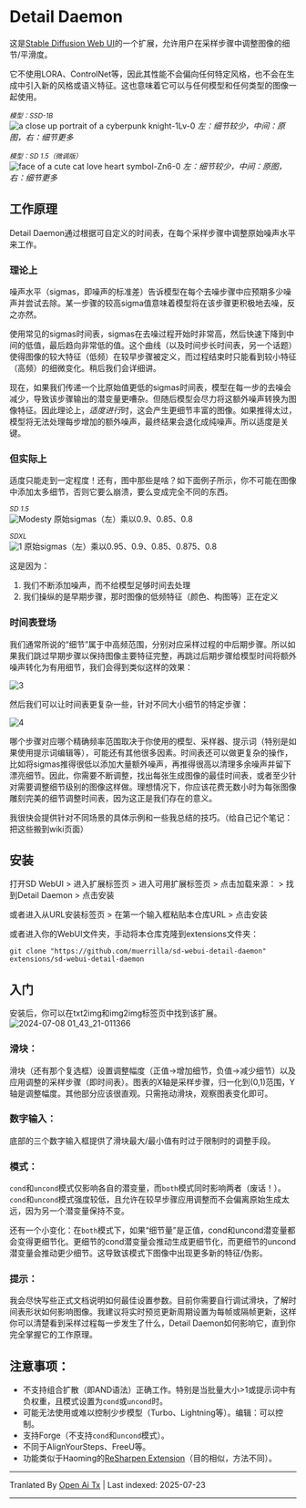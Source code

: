 
# Detail Daemon
这是[Stable Diffusion Web UI](https://github.com/AUTOMATIC1111/stable-diffusion-webui)的一个扩展，允许用户在采样步骤中调整图像的细节/平滑度。

它不使用LORA、ControlNet等，因此其性能不会偏向任何特定风格，也不会在生成中引入新的风格或语义特征。这也意味着它可以与任何模型和任何类型的图像一起使用。

<sub>*模型：SSD-1B*<br></sub>
![a close up portrait of a cyberpunk knight-1Lv-0](https://github.com/muerrilla/sd-webui-detail-daemon/assets/48160881/561c33d9-9a5d-4cfc-bee8-de9126b280c1)
*左：细节较少，中间：原图，右：细节更多*<br>

<sub>*模型：SD 1.5（微调版）*<br></sub>
![face of a cute cat love heart symbol-Zn6-0](https://github.com/muerrilla/sd-webui-detail-daemon/assets/48160881/9fbfb39f-81fb-4951-8f32-20eab410020a)
*左：细节较少，中间：原图，右：细节更多*<br>


## 工作原理
Detail Daemon通过根据可自定义的时间表，在每个采样步骤中调整原始噪声水平来工作。

### 理论上
噪声水平（sigmas，即噪声的标准差）告诉模型在每个去噪步骤中应预期多少噪声并尝试去除。某一步骤的较高sigma值意味着模型将在该步骤更积极地去噪，反之亦然。

使用常见的sigmas时间表，sigmas在去噪过程开始时非常高，然后快速下降到中间的低值，最后趋向非常低的值。这个曲线（以及时间步长时间表，另一个话题）使得图像的较大特征（低频）在较早步骤被定义，而过程结束时只能看到较小特征（高频）的细微变化。稍后我们会详细讲。

现在，如果我们传递一个比原始值更低的sigmas时间表，模型在每一步的去噪会减少，导致该步骤输出的潜变量更嘈杂。但随后模型会尽力将这额外噪声转换为图像特征。因此理论上，*适度进行*时，这会产生更细节丰富的图像。如果推得太过，模型将无法处理每步增加的额外噪声，最终结果会退化成纯噪声。所以适度是关键。

### 但实际上
适度只能走到一定程度！还有，图中那些是啥？如下面例子所示，你不可能在图像中添加太多细节，否则它要么崩溃，要么变成完全不同的东西。

<sub>*SD 1.5*<br></sub>
![Modesty](https://github.com/muerrilla/sd-webui-detail-daemon/assets/48160881/2f011a28-0948-48f8-b171-350add6fdd67)
原始sigmas（左）乘以0.9、0.85、0.8<br>

<sub>*SDXL*<br></sub>
![1](https://github.com/muerrilla/sd-webui-detail-daemon/assets/48160881/eff2356e-a6dd-4a4e-9c7e-861dec7713eb)
原始sigmas（左）乘以0.95、0.9、0.85、0.875、0.8<br>

这是因为：
1. 我们不断添加噪声，而不给模型足够时间去处理
2. 我们操纵的是早期步骤，那时图像的低频特征（颜色、构图等）正在定义

### 时间表登场
我们通常所说的“细节”属于中高频范围，分别对应采样过程的中后期步骤。所以如果我们跳过早期步骤以保持图像主要特征完整，再跳过后期步骤给模型时间将额外噪声转化为有用细节，我们会得到类似这样的效果：

![3](https://github.com/muerrilla/sd-webui-detail-daemon/assets/48160881/cd47e882-8b56-4321-8c47-c0d689562780)

然后我们可以让时间表更复杂一些，针对不同大小细节的特定步骤：

![4](https://github.com/muerrilla/sd-webui-detail-daemon/assets/48160881/ea5027d2-3359-4733-afb4-5ae4a1218f38)

哪个步骤对应哪个精确频率范围取决于你使用的模型、采样器、提示词（特别是如果使用提示词编辑等），可能还有其他很多因素。时间表还可以做更复杂的操作，比如将sigmas推得很低以添加大量额外噪声，再推得很高以清理多余噪声并留下漂亮细节。因此，你需要不断调整，找出每张生成图像的最佳时间表，或者至少针对需要调整细节级别的图像这样做。理想情况下，你应该花费无数小时为每张图像雕刻完美的细节调整时间表，因为这正是我们存在的意义。

我很快会提供针对不同场景的具体示例和一些我总结的技巧。（给自己记个笔记：把这些搬到wiki页面）

## 安装
打开SD WebUI > 进入扩展标签页 > 进入可用扩展标签页 > 点击加载来源： > 找到Detail Daemon > 点击安装

或者进入从URL安装标签页 > 在第一个输入框粘贴本仓库URL > 点击安装

或者进入你的WebUI文件夹，手动将本仓库克隆到extensions文件夹：

`git clone "https://github.com/muerrilla/sd-webui-detail-daemon" extensions/sd-webui-detail-daemon`

## 入门
安装后，你可以在txt2img和img2img标签页中找到该扩展。
![2024-07-08 01_43_21-011366](https://github.com/muerrilla/sd-webui-detail-daemon/assets/48160881/045574cb-465c-4991-83c4-d02f803a330b)
### 滑块：
滑块（还有那个复选框）设置调整幅度（正值→增加细节，负值→减少细节）以及应用调整的采样步骤（即时间表）。图表的X轴是采样步骤，归一化到(0,1)范围，Y轴是调整幅度。其他部分应该很直观。只需拖动滑块，观察图表变化即可。
### 数字输入：
底部的三个数字输入框提供了滑块最大/最小值有时过于限制时的调整手段。
### 模式：
`cond`和`uncond`模式仅影响各自的潜变量，而`both`模式同时影响两者（废话！）。`cond`和`uncond`模式强度较低，且允许在较早步骤应用调整而不会偏离原始生成太远，因为另一个潜变量保持不变。

还有一个小变化：在`both`模式下，如果“细节量”是正值，cond和uncond潜变量都会变得更细节化。更细节的cond潜变量会推动生成更细节化，而更细节的uncond潜变量会推动更少细节。这导致该模式下图像中出现更多新的特征/伪影。

### 提示：
我会尽快写些正式文档说明如何最佳设置参数。目前你需要自行调试滑块，了解时间表形状如何影响图像。我建议将实时预览更新周期设置为每帧或隔帧更新，这样你可以清楚看到采样过程每一步发生了什么，Detail Daemon如何影响它，直到你完全掌握它的工作原理。

## 注意事项：
- 不支持组合扩散（即AND语法）正确工作。特别是当批量大小>1或提示词中有负权重，且模式设置为`cond`或`uncond`时。
- 可能无法使用或难以控制少步模型（Turbo、Lightning等）。编辑：可以控制。
- 支持Forge（不支持`cond`和`uncond`模式）。
- 不同于AlignYourSteps、FreeU等。
- 功能类似于Haoming的[ReSharpen Extension](https://github.com/Haoming02/sd-webui-resharpen)（目的相似，方法不同）。



---

Tranlated By [Open Ai Tx](https://github.com/OpenAiTx/OpenAiTx) | Last indexed: 2025-07-23

---
